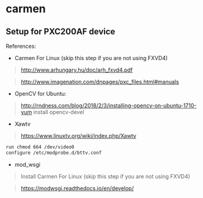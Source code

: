 # carmen
## Setup for PXC200AF device
References:
* Carmen For Linux (skip this step if you are not using FXVD4)
> http://www.arhungary.hu/doc/arh_fxvd4.pdf

> http://www.imagenation.com/dnpages/pxc_files.html#manuals

* OpenCV for Ubuntu:
> http://rndness.com/blog/2018/2/3/installing-opencv-on-ubuntu-1710-yum install opencv-devel

* Xawtv
> https://www.linuxtv.org/wiki/index.php/Xawtv
```sh
run chmod 664 /dev/video0
configure /etc/modprobe.d/bttv.conf
```
* mod_wsgi
> Install Carmen For Linux (skip this step if you are not using FXVD4)

> https://modwsgi.readthedocs.io/en/develop/


